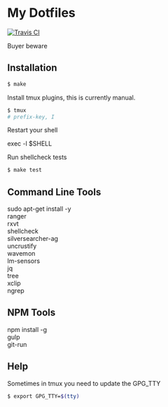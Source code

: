 # My Dotfiles

[![Travis CI](https://travis-ci.org/icirellik/dotfiles.svg?branch=master)](https://travis-ci.org/icirellik/dotfiles)

Buyer beware

## Installation

```sh
$ make
```

Install tmux plugins, this is currently manual.

```sh
$ tmux
# prefix-key, I
```

Restart your shell

exec -l $SHELL

Run shellcheck tests

```sh
$ make test
```

## Command Line Tools

sudo apt-get install -y \
    ranger \
    rxvt \
    shellcheck \
    silversearcher-ag \
    uncrustify \
    wavemon \
    lm-sensors \
    jq \
    tree \
    xclip \
    ngrep

## NPM Tools

npm install -g \
  gulp \
  git-run

## Help

Sometimes in tmux you need to update the GPG_TTY

```sh
$ export GPG_TTY=$(tty)
```
